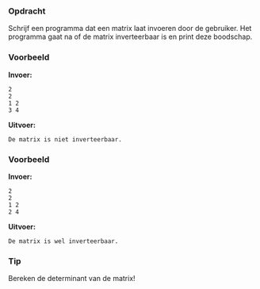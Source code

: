 ### Opdracht
Schrijf een programma dat een matrix laat invoeren door de gebruiker.
Het programma gaat na of de matrix inverteerbaar is en print deze boodschap.


### Voorbeeld

**Invoer:**

    2
    2
    1 2
    3 4

**Uitvoer:**

    De matrix is niet inverteerbaar.

### Voorbeeld

**Invoer:**

    2
    2
    1 2
    2 4

**Uitvoer:**

    De matrix is wel inverteerbaar.

### Tip
Bereken de determinant van de matrix!

